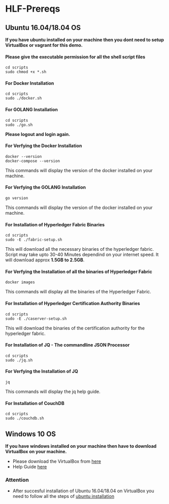 # HLF-Prereqs

## Ubuntu 16.04/18.04 OS

**If you have ubuntu installed on your machine then you dont need to setup VirtualBox or vagrant for this demo.**

#### Please give the executable permission for all the shell script files
```
cd scripts
sudo chmod +x *.sh
```

#### For Docker Installation
```
cd scripts
sudo ./docker.sh
```

#### For GOLANG Installation
```
cd scripts
sudo ./go.sh
```

**Please logout and login again.**

#### For Verfying the Docker Installation
```
docker --version
docker-compose --version
```
This commands will display the version of the docker installed on your machine.

#### For Verfying the GOLANG Installation
```
go version
```
This commands will display the version of the docker installed on your machine.

#### For Installation of Hyperledger Fabric Binaries
```
cd scripts
sudo -E ./fabric-setup.sh
```
This will download all the necessary binaries of the hyperledger fabric. Script may take upto 30-40 Minutes dependind on your internet speed. It will download approx **1.5GB to 2.5GB**.

#### For Verfying the Installation of all the binaries of Hyperledger Fabric
```
docker images
```
This commands will display all the binaries of the Hyperledger Fabric.

#### For Installation of Hyperledger Certification Authority Binaries
```
cd scripts
sudo -E ./caserver-setup.sh
```
This will download the binaries of the certification authority for the hyperledger fabric.

#### For Installation of JQ - The commandline JSON Processor
```
cd scripts
sudo ./jq.sh
```

#### For Verfying the Installation of JQ
```
jq
```
This commands will display the jq help guide.

#### For Installation of CouchDB
```
cd scripts
sudo ./couchdb.sh
```

## Windows 10 OS

**If you have windows installed on your machine then have to download VirtualBox on your machine.**
- Please download the VirtualBox from [here](https://www.virtualbox.org/wiki/Downloads)
- Help Guide [here](https://itsfoss.com/install-linux-in-virtualbox/)

### Attention

- After succesful installation of Ubuntu 16.04/18.04 on VirtualBox you need to follow all the steps of [ubuntu installation](##Ubuntu-16.04/18.04-OS)




